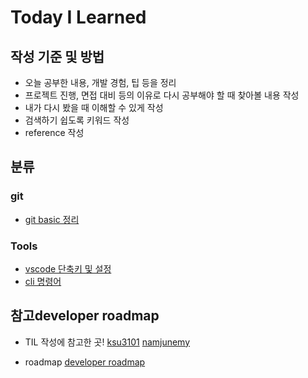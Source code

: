# Today I Learned

## 작성 기준 및 방법
* 오늘 공부한 내용, 개발 경험, 팁 등을 정리
* 프로젝트 진행, 면접 대비 등의 이유로 다시 공부해야 할 때 찾아볼 내용 작성
* 내가 다시 봤을 때 이해할 수 있게 작성
* 검색하기 쉽도록 키워드 작성
* reference 작성


## 분류
### git
* [git basic 정리](./git/git%20basic.md)


### Tools
* [vscode 단축키 및 설정](./Tools/vscode.md)
* [cli 명령어](./Tools/cli.md)

## 참고developer roadmap
* TIL 작성에 참고한 곳!
[ksu3101](https://github.com/ksu3101/TIL)
[namjunemy](https://github.com/namjunemy/TIL)
 
* roadmap
[developer roadmap](https://github.com/kamranahmedse/developer-roadmap)